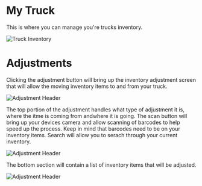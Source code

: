 # My Truck

This is where you can manage you're trucks inventory.

![Truck Inventory](https://wiselibrary.blob.core.windows.net/docs/Mobile/MyTruck.png)

# Adjustments

Clicking the adjustment button will bring up the inventory adjustment screen that will allow the moving inventory items to and from your truck.

![Adjustment Header](https://wiselibrary.blob.core.windows.net/docs/Mobile/AdjustmentIcon.png)

The top portion of the adjustment handles what type of adjustment it is, where the itme is coming from andwhere it is going.
The scan button will bring up your devices camera and allow scanning of barcodes to help speed up the process. Keep in mind that barcodes need to be on your inventory items. Search will allow you to serach through your current inventory.

![Adjustment Header](https://wiselibrary.blob.core.windows.net/docs/Mobile/AdjustmentHeader.png)

The bottom section will contain a list of inventory items that will be adjusted.

![Adjustment Header](https://wiselibrary.blob.core.windows.net/docs/Mobile/AdjustmentItems.png)

